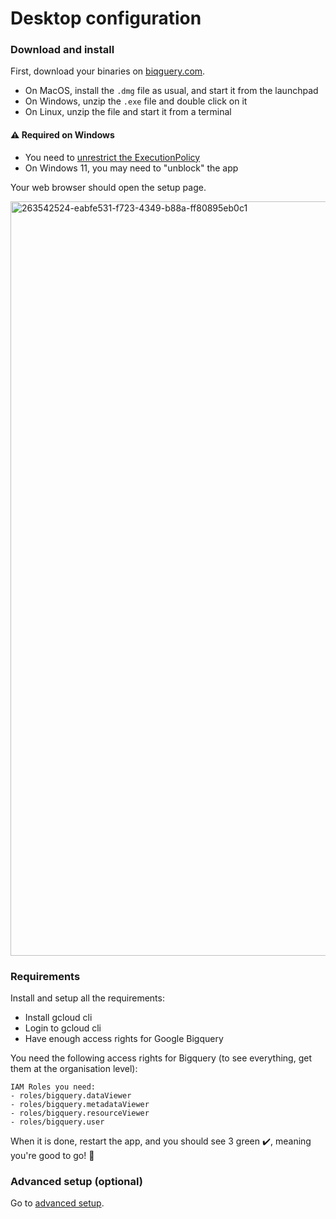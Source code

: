 # Desktop configuration

### Download and install
First, download your binaries on [biqguery.com](https://biqguery.com#download).

- On MacOS, install the `.dmg` file as usual, and start it from the launchpad
- On Windows, unzip the `.exe` file and double click on it
- On Linux, unzip the file and start it from a terminal

#### ⚠️ Required on Windows
- You need to [unrestrict the ExecutionPolicy](https://learn.microsoft.com/fr-fr/troubleshoot/azure/active-directory/cannot-run-scripts-powershell)
- On Windows 11, you may need to "unblock" the app

Your web browser should open the setup page.

<img width="1207" alt="263542524-eabfe531-f723-4349-b88a-ff80895eb0c1" src="https://github.com/biqguery/docs/assets/134798784/e39074c6-eb3d-4c1c-a87a-eb8914d09d65">

### Requirements

Install and setup all the requirements:
- Install gcloud cli
- Login to gcloud cli
- Have enough access rights for Google Bigquery

You need the following access rights for Bigquery (to see everything, get them at the organisation level):
```
IAM Roles you need:
- roles/bigquery.dataViewer
- roles/bigquery.metadataViewer
- roles/bigquery.resourceViewer
- roles/bigquery.user
```

When it is done, restart the app, and you should see 3 green ✔️, meaning you're good to go! 🥳

### Advanced setup (optional)

Go to [advanced setup](https://github.com/biqguery/docs/blob/main/ADVANCED_SETUP.md).




